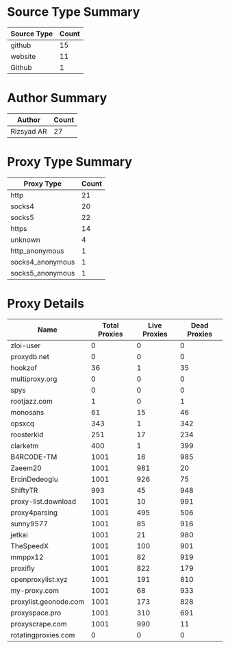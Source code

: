 # Source Type Summary

| Source Type | Count |
|-------------|-------|
| github | 15 |
| website | 11 |
| Github | 1 |


# Author Summary

| Author | Count |
|--------|-------|
| Rizsyad AR | 27 |


# Proxy Type Summary

| Proxy Type | Count |
|------------|-------|
| http | 21 |
| socks4 | 20 |
| socks5 | 22 |
| https | 14 |
| unknown | 4 |
| http_anonymous | 1 |
| socks4_anonymous | 1 |
| socks5_anonymous | 1 |


# Proxy Details

| Name | Total Proxies | Live Proxies | Dead Proxies |
|------|---------------|--------------|---------------|
| zloi-user | 0 | 0 | 0 |
| proxydb.net | 0 | 0 | 0 |
| hookzof | 36 | 1 | 35 |
| multiproxy.org | 0 | 0 | 0 |
| spys | 0 | 0 | 0 |
| rootjazz.com | 1 | 0 | 1 |
| monosans | 61 | 15 | 46 |
| opsxcq | 343 | 1 | 342 |
| roosterkid | 251 | 17 | 234 |
| clarketm | 400 | 1 | 399 |
| B4RC0DE-TM | 1001 | 16 | 985 |
| Zaeem20 | 1001 | 981 | 20 |
| ErcinDedeoglu | 1001 | 926 | 75 |
| ShiftyTR | 993 | 45 | 948 |
| proxy-list.download | 1001 | 10 | 991 |
| proxy4parsing | 1001 | 495 | 506 |
| sunny9577 | 1001 | 85 | 916 |
| jetkai | 1001 | 21 | 980 |
| TheSpeedX | 1001 | 100 | 901 |
| mmppx12 | 1001 | 82 | 919 |
| proxifly | 1001 | 822 | 179 |
| openproxylist.xyz | 1001 | 191 | 810 |
| my-proxy.com | 1001 | 68 | 933 |
| proxylist.geonode.com | 1001 | 173 | 828 |
| proxyspace.pro | 1001 | 310 | 691 |
| proxyscrape.com | 1001 | 990 | 11 |
| rotatingproxies.com | 0 | 0 | 0 |
